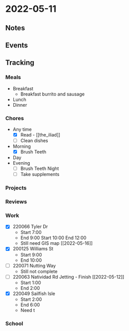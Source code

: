 # 2022-05-11
## Notes

## Events

## Tracking
### Meals
- Breakfast
	- Breakfast burrito and sausage
- Lunch
- Dinner

### Chores
- Any time
	- [x] Read - [[the_iliad]]
	- [ ] Clean dishes
- Morning
	- [x] Brush Teeth
- Day
- Evening
	- [ ] Brush Teeth Night
	- [ ] Take supplements

### Projects

### Reviews

### Work
- [x] 220066 Tyler Dr
	- Start 7:00
	- End 9:00
	  Start 10:00
	  End 12:00
	- Still need GIS map [[2022-05-16]]
- [x] 200125 Williams St
	- Start 9:00
	- End 10:00
- [ ] 220071 Nutting Way
	- Still not complete
- [ ] 220063 Natividad Rd Jetting - Finish [[2022-05-12]]
	- Start 1:00
	- End 2:00
- [x] 220049 Sailfish Isle
	- Start 2:00
	- End 6:00
	- Need t

### School
